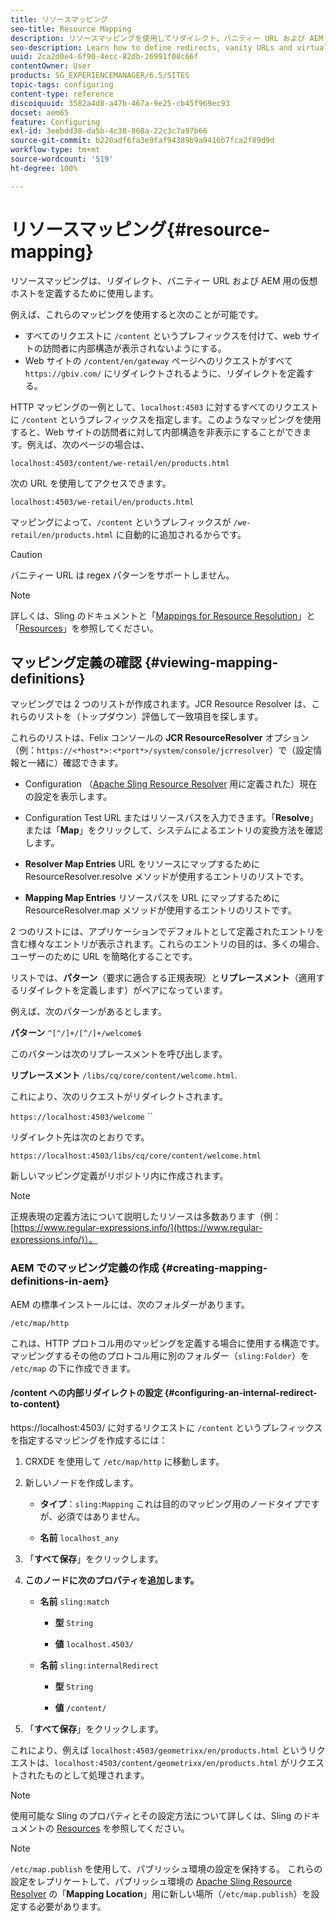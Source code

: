 ```yaml
---
title: リソースマッピング
seo-title: Resource Mapping
description: リソースマッピングを使用してリダイレクト、バニティー URL および AEM 用の仮想ホストを定義する方法について説明します。
seo-description: Learn how to define redirects, vanity URLs and virtual hosts for AEM by using resource mapping.
uuid: 2ca2d0e4-6f90-4ecc-82db-26991f08c66f
contentOwner: User
products: SG_EXPERIENCEMANAGER/6.5/SITES
topic-tags: configuring
content-type: reference
discoiquuid: 3582a4d8-a47b-467a-9e25-cb45f969ec93
docset: aem65
feature: Configuring
exl-id: 3eebdd38-da5b-4c38-868a-22c3c7a97b66
source-git-commit: b220adf6fa3e9faf94389b9a9416b7fca2f89d9d
workflow-type: tm+mt
source-wordcount: '519'
ht-degree: 100%

---
```


# リソースマッピング{#resource-mapping}

リソースマッピングは、リダイレクト、バニティー URL および AEM 用の仮想ホストを定義するために使用します。

例えば、これらのマッピングを使用すると次のことが可能です。

* すべてのリクエストに `/content` というプレフィックスを付けて、web サイトの訪問者に内部構造が表示されないようにする。
* Web サイトの `/content/en/gateway` ページへのリクエストがすべて `https://gbiv.com/` にリダイレクトされるように、リダイレクトを定義する。

HTTP マッピングの一例として、`localhost:4503` に対するすべてのリクエストに `/content` というプレフィックスを指定します。このようなマッピングを使用すると、Web サイトの訪問者に対して内部構造を非表示にすることができます。例えば、次のページの場合は、

`localhost:4503/content/we-retail/en/products.html`

次の URL を使用してアクセスできます。

`localhost:4503/we-retail/en/products.html`

マッピングによって、`/content` というプレフィックスが `/we-retail/en/products.html` に自動的に追加されるからです。

>[!CAUTION]
>
>バニティー URL は regex パターンをサポートしません。

>[!NOTE]
>
>詳しくは、Sling のドキュメントと「[Mappings for Resource Resolution](https://sling.apache.org/site/resources.html)」と「[Resources](https://sling.apache.org/site/mappings-for-resource-resolution.html)」を参照してください。

## マッピング定義の確認 {#viewing-mapping-definitions}

マッピングでは 2 つのリストが作成されます。JCR Resource Resolver は、これらのリストを（トップダウン）評価して一致項目を探します。

これらのリストは、Felix コンソールの **JCR ResourceResolver** オプション（例：`https://<*host*>:<*port*>/system/console/jcrresolver`）で（設定情報と一緒に）確認できます。

* Configuration
（[Apache Sling Resource Resolver](/help/sites-deploying/osgi-configuration-settings.md#apacheslingresourceresolver) 用に定義された）現在の設定を表示します。

* Configuration Test
URL またはリソースパスを入力できます。「**Resolve**」または「**Map**」をクリックして、システムによるエントリの変換方法を確認します。

* **Resolver Map Entries**
URL をリソースにマップするために ResourceResolver.resolve メソッドが使用するエントリのリストです。

* **Mapping Map Entries**
リソースパスを URL にマップするために ResourceResolver.map メソッドが使用するエントリのリストです。

2 つのリストには、アプリケーションでデフォルトとして定義されたエントリを含む様々なエントリが表示されます。これらのエントリの目的は、多くの場合、ユーザーのために URL を簡略化することです。

リストでは、**パターン**（要求に適合する正規表現）と&#x200B;**リプレースメント**（適用するリダイレクトを定義します）がペアになっています。

例えば、次のパターンがあるとします。

**パターン** `^[^/]+/[^/]+/welcome$`

このパターンは次のリプレースメントを呼び出します。

**リプレースメント** `/libs/cq/core/content/welcome.html`.

これにより、次のリクエストがリダイレクトされます。

`https://localhost:4503/welcome` ``

リダイレクト先は次のとおりです。

`https://localhost:4503/libs/cq/core/content/welcome.html`

新しいマッピング定義がリポジトリ内に作成されます。

>[!NOTE]
>
>正規表現の定義方法について説明したリソースは多数あります（例：[https://www.regular-expressions.info/](https://www.regular-expressions.info/)）。

### AEM でのマッピング定義の作成 {#creating-mapping-definitions-in-aem}

AEM の標準インストールには、次のフォルダーがあります。

`/etc/map/http`

これは、HTTP プロトコル用のマッピングを定義する場合に使用する構造です。マッピングするその他のプロトコル用に別のフォルダー（`sling:Folder`）を `/etc/map` の下に作成できます。

#### /content への内部リダイレクトの設定 {#configuring-an-internal-redirect-to-content}

https://localhost:4503/ に対するリクエストに `/content` というプレフィックスを指定するマッピングを作成するには：

1. CRXDE を使用して `/etc/map/http` に移動します。

1. 新しいノードを作成します。

   * **タイプ**：`sling:Mapping`
これは目的のマッピング用のノードタイプですが、必須ではありません。

   * **名前** `localhost_any`

1. 「**すべて保存**」をクリックします。
1. **このノードに次のプロパティを追加します。**

   * **名前** `sling:match`

      * **型** `String`

      * **値** `localhost.4503/`
   * **名前** `sling:internalRedirect`

      * **型** `String`

      * **値** `/content/`


1. 「**すべて保存**」をクリックします。

これにより、例えば `localhost:4503/geometrixx/en/products.html` というリクエストは、`localhost:4503/content/geometrixx/en/products.html` がリクエストされたものとして処理されます。

>[!NOTE]
>
>使用可能な Sling のプロパティとその設定方法について詳しくは、Sling のドキュメントの [Resources](https://sling.apache.org/site/mappings-for-resource-resolution.html) を参照してください。

>[!NOTE]
>
>`/etc/map.publish` を使用して、パブリッシュ環境の設定を保持する。 これらの設定をレプリケートして、パブリッシュ環境の [Apache Sling Resource Resolver](/help/sites-deploying/osgi-configuration-settings.md#apacheslingresourceresolver) の「**Mapping Location**」用に新しい場所（`/etc/map.publish`）を設定する必要があります。

